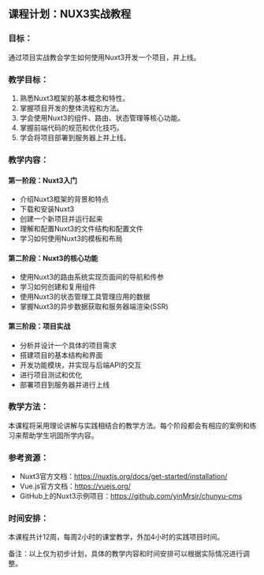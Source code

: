 ## 课程计划：NUX3实战教程

### 目标：
通过项目实战教会学生如何使用Nuxt3开发一个项目，并上线。

### 教学目标：
1. 熟悉Nuxt3框架的基本概念和特性。
2. 掌握项目开发的整体流程和方法。
3. 学会使用Nuxt3的组件、路由、状态管理等核心功能。
4. 掌握前端代码的规范和优化技巧。
5. 学会将项目部署到服务器上并上线。

### 教学内容：

#### 第一阶段：Nuxt3入门
- 介绍Nuxt3框架的背景和特点
- 下载和安装Nuxt3
- 创建一个新项目并运行起来
- 理解和配置Nuxt3的文件结构和配置文件
- 学习如何使用Nuxt3的模板和布局

#### 第二阶段：Nuxt3的核心功能
- 使用Nuxt3的路由系统实现页面间的导航和传参
- 学习如何创建和复用组件
- 使用Nuxt3的状态管理工具管理应用的数据
- 掌握Nuxt3的异步数据获取和服务器端渲染(SSR)

#### 第三阶段：项目实战
- 分析并设计一个具体的项目需求
- 搭建项目的基本结构和界面
- 开发功能模块，并实现与后端API的交互
- 进行项目测试和优化
- 部署项目到服务器并进行上线

### 教学方法：
本课程将采用理论讲解与实践相结合的教学方法。每个阶段都会有相应的案例和练习来帮助学生巩固所学内容。

### 参考资源：
- Nuxt3官方文档：https://nuxtjs.org/docs/get-started/installation/
- Vue.js官方文档：https://vuejs.org/
- GitHub上的Nuxt3示例项目：https://github.com/yinMrsir/chunyu-cms

### 时间安排：
本课程共计12周，每周2小时的课堂教学，外加4小时的实践项目时间。

备注：以上仅为初步计划，具体的教学内容和时间安排可以根据实际情况进行调整。